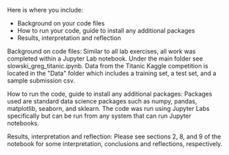Here is where you include:
  - Background on your code files
  - How to run your code, guide to install any additional packages
  - Results, interpretation and reflection

Background on code files:
  Similar to all lab exercises, all work was completed within a Jupyter Lab notebook. Under the main folder see slowski_greg_titanic.ipynb.
  Data from the Titanic Kaggle competition is located in the "Data" folder which includes a training set, a test set, and a sample submission csv.
  
How to run the code, guide to install any additional packages:
  Packages used are standard data science packages such as numpy, pandas, matplotlib, seaborn, and sklearn.
  The code was run using Jupyter Labs specifically but can be run from any system that can run Jupyter notebooks.
  
Results, interpretation and reflection:
  Please see sections 2, 8, and 9 of the notebook for some interpretation, conclusions and reflections, respectively.

